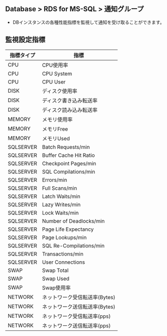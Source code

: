 ## Database > RDS for MS-SQL > 通知グループ

- DBインスタンスの各種性能指標を監視して通知を受け取ることができます。

## 監視設定指標
| 指標タイプ | 指標 |
| - | - | 
| CPU | CPU使用率 | 
| CPU | CPU System | 
| CPU | CPU User |
| DISK | ディスク使用率 | 
| DISK | ディスク書き込み転送率 |
| DISK | ディスク読み込み転送率 | 
| MEMORY | メモリ使用率 |
| MEMORY | メモリFree |
| MEMORY | メモリUsed | 
| SQLSERVER | Batch Requests/min | 
| SQLSERVER | Buffer Cache Hit Ratio |
| SQLSERVER | Checkpoint Pages/min | 
| SQLSERVER | SQL Compilations/min | 
| SQLSERVER | Errors/min |
| SQLSERVER | Full Scans/min | 
| SQLSERVER | Latch Waits/min | 
| SQLSERVER | Lazy Writes/min |
| SQLSERVER | Lock Waits/min | 
| SQLSERVER | Number of Deadlocks/min | 
| SQLSERVER | Page Life Expectancy | 
| SQLSERVER | Page Lookups/min | 
| SQLSERVER | SQL Re-Compilations/min | 
| SQLSERVER | Transactions/min |
| SQLSERVER | User Connections |
| SWAP | Swap Total | 
| SWAP | Swap Used |
| SWAP | Swap使用率 | 
| NETWORK | ネットワーク受信転送率(Bytes) | 
| NETWORK | ネットワーク送信転送率(Bytes) |
| NETWORK | ネットワーク受信転送率(pps) |
| NETWORK | ネットワーク送信転送率(pps) |
